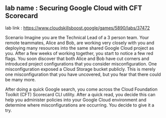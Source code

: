 ## lab name : Securing Google Cloud with CFT Scorecard

lab link : https://www.cloudskillsboost.google/games/5890/labs/37472


Scenario
Imagine you are the Technical Lead of a 3 person team. Your remote teammates, Alice and Bob, are working very closely with you and deploying many resources into the same shared Google Cloud project as you. After a few weeks of working together, you start to notice a few red flags. You soon discover that both Alice and Bob have cut corners and introduced project configurations that you consider misconfiguration. One misconfiguration exposed a Cloud Storage bucket publicly. This is merely one misconfiguration that you have uncovered, but you fear that there could be many more.

After doing a quick Google search, you come across the Cloud Foundation Toolkit (CFT) Scorecard CLI utility. After a quick read, you decide this can help you administer policies into your Google Cloud environment and determine where misconfigurations are occurring. You decide to give it a try.


